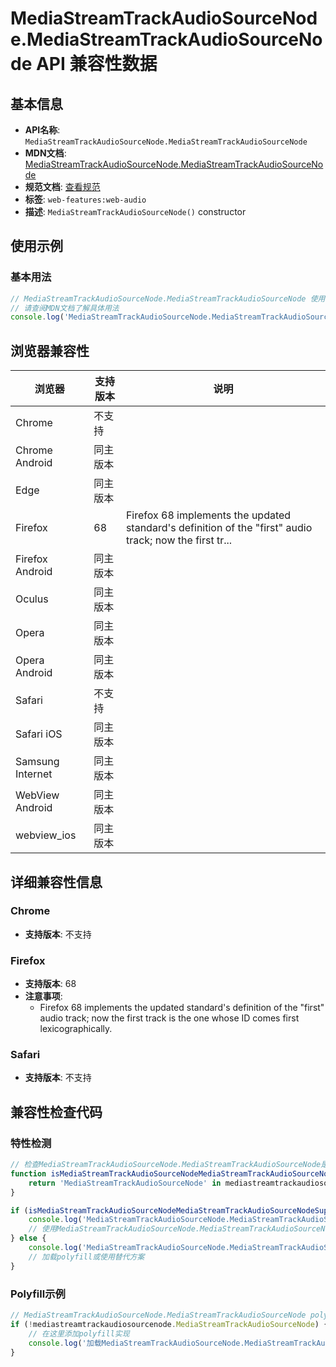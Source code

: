 # MediaStreamTrackAudioSourceNode.MediaStreamTrackAudioSourceNode API 兼容性数据

## 基本信息

- **API名称**: `MediaStreamTrackAudioSourceNode.MediaStreamTrackAudioSourceNode`
- **MDN文档**: [MediaStreamTrackAudioSourceNode.MediaStreamTrackAudioSourceNode](https://developer.mozilla.org/docs/Web/API/MediaStreamTrackAudioSourceNode/MediaStreamTrackAudioSourceNode)
- **规范文档**: [查看规范](https://webaudio.github.io/web-audio-api/#dom-mediastreamtrackaudiosourcenode-mediastreamtrackaudiosourcenode)
- **标签**: `web-features:web-audio`
- **描述**: `MediaStreamTrackAudioSourceNode()` constructor

## 使用示例

### 基本用法

```javascript
// MediaStreamTrackAudioSourceNode.MediaStreamTrackAudioSourceNode 使用示例
// 请查阅MDN文档了解具体用法
console.log('MediaStreamTrackAudioSourceNode.MediaStreamTrackAudioSourceNode API');
```

## 浏览器兼容性

| 浏览器 | 支持版本 | 说明 |
|--------|----------|------|
| Chrome | 不支持 |  |
| Chrome Android | 同主版本 |  |
| Edge | 同主版本 |  |
| Firefox | 68 | Firefox 68 implements the updated standard's definition of the "first" audio track; now the first tr... |
| Firefox Android | 同主版本 |  |
| Oculus | 同主版本 |  |
| Opera | 同主版本 |  |
| Opera Android | 同主版本 |  |
| Safari | 不支持 |  |
| Safari iOS | 同主版本 |  |
| Samsung Internet | 同主版本 |  |
| WebView Android | 同主版本 |  |
| webview_ios | 同主版本 |  |

## 详细兼容性信息

### Chrome

- **支持版本**: 不支持

### Firefox

- **支持版本**: 68
- **注意事项**:
  - Firefox 68 implements the updated standard's definition of the "first" audio track; now the first track is the one whose ID comes first lexicographically.

### Safari

- **支持版本**: 不支持

## 兼容性检查代码

### 特性检测

```javascript
// 检查MediaStreamTrackAudioSourceNode.MediaStreamTrackAudioSourceNode是否支持
function isMediaStreamTrackAudioSourceNodeMediaStreamTrackAudioSourceNodeSupported() {
    return 'MediaStreamTrackAudioSourceNode' in mediastreamtrackaudiosourcenode && typeof mediastreamtrackaudiosourcenode.MediaStreamTrackAudioSourceNode === 'function';
}

if (isMediaStreamTrackAudioSourceNodeMediaStreamTrackAudioSourceNodeSupported()) {
    console.log('MediaStreamTrackAudioSourceNode.MediaStreamTrackAudioSourceNode 支持');
    // 使用MediaStreamTrackAudioSourceNode.MediaStreamTrackAudioSourceNode
} else {
    console.log('MediaStreamTrackAudioSourceNode.MediaStreamTrackAudioSourceNode 不支持，需要polyfill');
    // 加载polyfill或使用替代方案
}
```

### Polyfill示例

```javascript
// MediaStreamTrackAudioSourceNode.MediaStreamTrackAudioSourceNode polyfill
if (!mediastreamtrackaudiosourcenode.MediaStreamTrackAudioSourceNode) {
    // 在这里添加polyfill实现
    console.log('加载MediaStreamTrackAudioSourceNode.MediaStreamTrackAudioSourceNode polyfill');
}
```

